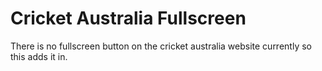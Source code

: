 # Cricket Australia Fullscreen

There is no fullscreen button on the cricket australia website currently so this adds it in.